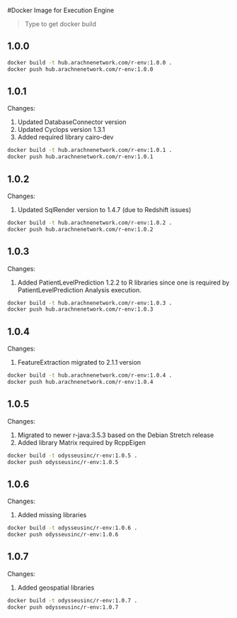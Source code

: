 #Docker Image for Execution Engine
 
>Type to get docker build

## 1.0.0

```sh
docker build -t hub.arachnenetwork.com/r-env:1.0.0 .
docker push hub.arachnenetwork.com/r-env:1.0.0
```

## 1.0.1

Changes:

1. Updated DatabaseConnector version
1. Updated Cyclops version 1.3.1
1. Added required library cairo-dev

```sh
docker build -t hub.arachnenetwork.com/r-env:1.0.1 .
docker push hub.arachnenetwork.com/r-env:1.0.1
```

## 1.0.2

Changes:
1. Updated SqlRender version to 1.4.7 (due to Redshift issues)
```sh
docker build -t hub.arachnenetwork.com/r-env:1.0.2 .
docker push hub.arachnenetwork.com/r-env:1.0.2
```

## 1.0.3

Changes:

1. Added PatientLevelPrediction 1.2.2 to R libraries since one is required by PatientLevelPrediction Analysis execution.

```sh
docker build -t hub.arachnenetwork.com/r-env:1.0.3 .
docker push hub.arachnenetwork.com/r-env:1.0.3
```

## 1.0.4

Changes:

1. FeatureExtraction migrated to 2.1.1 version

```sh
docker build -t hub.arachnenetwork.com/r-env:1.0.4 .
docker push hub.arachnenetwork.com/r-env:1.0.4
```

## 1.0.5

Changes:

1. Migrated to newer r-java:3.5.3 based on the Debian Stretch release
2. Added library Matrix required by RcppEigen

```sh
docker build -t odysseusinc/r-env:1.0.5 .
docker push odysseusinc/r-env:1.0.5
```

## 1.0.6

Changes:
1. Added missing libraries

```sh
docker build -t odysseusinc/r-env:1.0.6 .
docker push odysseusinc/r-env:1.0.6
```

## 1.0.7

Changes:
1. Added geospatial libraries

```bash
docker build -t odysseusinc/r-env:1.0.7 .
docker push odysseusinc/r-env:1.0.7
```